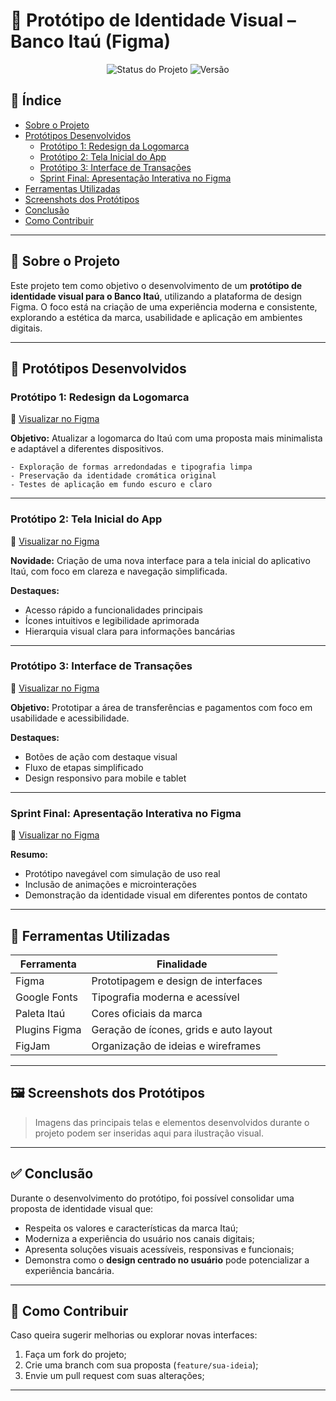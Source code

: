 # 🎨 Protótipo de Identidade Visual – Banco Itaú (Figma)

<p align="center">
  <img src="https://img.shields.io/badge/status-concluído-black?style=for-the-badge" alt="Status do Projeto">
  <img src="https://img.shields.io/badge/vers%C3%A3o-final-blue?style=for-the-badge" alt="Versão">
</p>

## 📌 Índice

- [Sobre o Projeto](#-sobre-o-projeto)
- [Protótipos Desenvolvidos](#-protótipos-desenvolvidos)
  - [Protótipo 1: Redesign da Logomarca](#protótipo-1-redesign-da-logomarca)
  - [Protótipo 2: Tela Inicial do App](#protótipo-2-tela-inicial-do-app)
  - [Protótipo 3: Interface de Transações](#protótipo-3-interface-de-transações)
  - [Sprint Final: Apresentação Interativa no Figma](#sprint-final-apresentação-interativa-no-figma)
- [Ferramentas Utilizadas](#-ferramentas-utilizadas)
- [Screenshots dos Protótipos](#-screenshots-dos-protótipos)
- [Conclusão](#-conclusão)
- [Como Contribuir](#-como-contribuir)

---

## 🧠 Sobre o Projeto

Este projeto tem como objetivo o desenvolvimento de um **protótipo de identidade visual para o Banco Itaú**, utilizando a plataforma de design Figma. O foco está na criação de uma experiência moderna e consistente, explorando a estética da marca, usabilidade e aplicação em ambientes digitais.

---

## 🔧 Protótipos Desenvolvidos

### Protótipo 1: Redesign da Logomarca

🔗 [Visualizar no Figma](#)

**Objetivo:** Atualizar a logomarca do Itaú com uma proposta mais minimalista e adaptável a diferentes dispositivos.

```plaintext
- Exploração de formas arredondadas e tipografia limpa
- Preservação da identidade cromática original
- Testes de aplicação em fundo escuro e claro
```

---

### Protótipo 2: Tela Inicial do App

🔗 [Visualizar no Figma](#)

**Novidade:** Criação de uma nova interface para a tela inicial do aplicativo Itaú, com foco em clareza e navegação simplificada.

**Destaques:**

- Acesso rápido a funcionalidades principais
- Ícones intuitivos e legibilidade aprimorada
- Hierarquia visual clara para informações bancárias

---

### Protótipo 3: Interface de Transações

🔗 [Visualizar no Figma](#)

**Objetivo:** Prototipar a área de transferências e pagamentos com foco em usabilidade e acessibilidade.

**Destaques:**

- Botões de ação com destaque visual
- Fluxo de etapas simplificado
- Design responsivo para mobile e tablet

---

### Sprint Final: Apresentação Interativa no Figma

🔗 [Visualizar no Figma](#)

**Resumo:**

- Protótipo navegável com simulação de uso real
- Inclusão de animações e microinterações
- Demonstração da identidade visual em diferentes pontos de contato

---

## 🧩 Ferramentas Utilizadas

| Ferramenta         | Finalidade                              |
|--------------------|------------------------------------------|
| Figma              | Prototipagem e design de interfaces      |
| Google Fonts       | Tipografia moderna e acessível           |
| Paleta Itaú        | Cores oficiais da marca                  |
| Plugins Figma      | Geração de ícones, grids e auto layout   |
| FigJam             | Organização de ideias e wireframes       |

---

## 🖼 Screenshots dos Protótipos

> Imagens das principais telas e elementos desenvolvidos durante o projeto podem ser inseridas aqui para ilustração visual.

---

## ✅ Conclusão

Durante o desenvolvimento do protótipo, foi possível consolidar uma proposta de identidade visual que:

- Respeita os valores e características da marca Itaú;
- Moderniza a experiência do usuário nos canais digitais;
- Apresenta soluções visuais acessíveis, responsivas e funcionais;
- Demonstra como o **design centrado no usuário** pode potencializar a experiência bancária.

---

## 🤝 Como Contribuir

Caso queira sugerir melhorias ou explorar novas interfaces:

1. Faça um fork do projeto;
2. Crie uma branch com sua proposta (`feature/sua-ideia`);
3. Envie um pull request com suas alterações;

---
